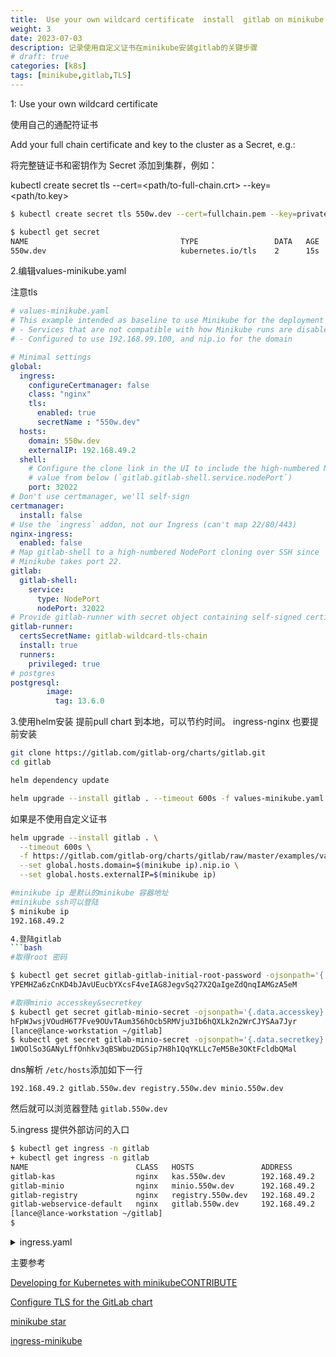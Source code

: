 ```yaml
---
title:  Use your own wildcard certificate  install  gitlab on minikube 
weight: 3
date: 2023-07-03
description: 记录使用自定义证书在minikube安装gitlab的关键步骤
# draft: true
categories: [k8s]
tags: [minikube,gitlab,TLS]
---
```



1: Use your own wildcard certificate

使用自己的通配符证书

Add your full chain certificate and key to the cluster as a Secret, e.g.:

将完整链证书和密钥作为 Secret 添加到集群，例如：

kubectl create secret tls <tls-secret-name> --cert=<path/to-full-chain.crt> --key=<path/to.key>
```bash
$ kubectl create secret tls 550w.dev --cert=fullchain.pem --key=privatekey.pem -n gitlab

$ kubectl get secret
NAME                                  TYPE                 DATA   AGE
550w.dev                              kubernetes.io/tls    2      15s
```


2.编辑values-minikube.yaml

注意tls

```yaml
# values-minikube.yaml
# This example intended as baseline to use Minikube for the deployment of GitLab
# - Services that are not compatible with how Minikube runs are disabled
# - Configured to use 192.168.99.100, and nip.io for the domain

# Minimal settings
global:
  ingress:
    configureCertmanager: false
    class: "nginx"
    tls:
      enabled: true
      secretName : "550w.dev" 
  hosts:
    domain: 550w.dev 
    externalIP: 192.168.49.2
  shell:
    # Configure the clone link in the UI to include the high-numbered NodePort
    # value from below (`gitlab.gitlab-shell.service.nodePort`)
    port: 32022
# Don't use certmanager, we'll self-sign
certmanager:
  install: false
# Use the `ingress` addon, not our Ingress (can't map 22/80/443)
nginx-ingress:
  enabled: false
# Map gitlab-shell to a high-numbered NodePort cloning over SSH since
# Minikube takes port 22.
gitlab:
  gitlab-shell:
    service:
      type: NodePort
      nodePort: 32022
# Provide gitlab-runner with secret object containing self-signed certificate chain
gitlab-runner:
  certsSecretName: gitlab-wildcard-tls-chain
  install: true
  runners:
    privileged: true
# postgres
postgresql:
        image:
          tag: 13.6.0
```

3.使用helm安装
提前pull chart 到本地，可以节约时间。
ingress-nginx 也要提前安装

```bash
git clone https://gitlab.com/gitlab-org/charts/gitlab.git
cd gitlab

helm dependency update

helm upgrade --install gitlab . --timeout 600s -f values-minikube.yaml -n gitlab
  ```
如果是不使用自定义证书
```bash
helm upgrade --install gitlab . \
  --timeout 600s \
  -f https://gitlab.com/gitlab-org/charts/gitlab/raw/master/examples/values-minikube.yaml  \
  --set global.hosts.domain=$(minikube ip).nip.io \
  --set global.hosts.externalIP=$(minikube ip)

#minikube ip 是默认的minikube 容器地址
#minikube ssh可以登陆
$ minikube ip
192.168.49.2

4.登陆gitlab
```bash
#取得root 密码

$ kubectl get secret gitlab-gitlab-initial-root-password -ojsonpath='{.data.password}' | base64 --decode ; echo
YPEMHZa6zCnKD4bJAvUEucbYXcsF4veIAG8JegvSq27X2QaIgeZdQnqIAMGzA5eM

#取得minio accesskey&secretkey
$ kubectl get secret gitlab-minio-secret -ojsonpath='{.data.accesskey}' | base64 --decode ; echo
hFpWJwsjVOudH6T7Fve9OUvTAum356hOcb5RMVju3Ib6hQXLk2n2WrCJYSAa7Jyr
[lance@lance-workstation ~/gitlab]
$ kubectl get secret gitlab-minio-secret -ojsonpath='{.data.secretkey}' | base64 --decode ; echo
1WOOlSo3GANyLffOnhkv3qBSWbu2DGSip7H8h1QqYKLLc7eM5Be3OKtFcldbQMal

```
dns解析
`/etc/hosts`添加如下一行
```
192.168.49.2 gitlab.550w.dev registry.550w.dev minio.550w.dev
```

然后就可以浏览器登陆 `gitlab.550w.dev` 

5.ingress 提供外部访问的入口

```bash
$ kubectl get ingress -n gitlab
+ kubectl get ingress -n gitlab
NAME                        CLASS   HOSTS               ADDRESS        PORTS     AGE
gitlab-kas                  nginx   kas.550w.dev        192.168.49.2   80, 443   3d3h
gitlab-minio                nginx   minio.550w.dev      192.168.49.2   80, 443   3d3h
gitlab-registry             nginx   registry.550w.dev   192.168.49.2   80, 443   3d3h
gitlab-webservice-default   nginx   gitlab.550w.dev     192.168.49.2   80, 443   3d3h
[lance@lance-workstation ~/gitlab]
$ 
```



<details >  <summary>ingress.yaml</summary>

```yaml
apiVersion: v1
items:
- apiVersion: networking.k8s.io/v1
  kind: Ingress
  metadata:
    annotations:
      kubernetes.io/ingress.provider: nginx
      meta.helm.sh/release-name: gitlab
      meta.helm.sh/release-namespace: gitlab
      nginx.ingress.kubernetes.io/custom-http-errors: ""
      nginx.ingress.kubernetes.io/proxy-buffering: "off"
    creationTimestamp: "2023-06-30T05:50:34Z"
    generation: 2
    labels:
      app: kas
      app.kubernetes.io/managed-by: Helm
      chart: kas-7.1.0
      heritage: Helm
      release: gitlab
    name: gitlab-kas
    namespace: gitlab
    resourceVersion: "411937"
    uid: a5311462-410d-4b00-9e46-20c45edc7a26
  spec:
    ingressClassName: nginx
    rules:
    - host: kas.550w.dev
      http:
        paths:
        - backend:
            service:
              name: gitlab-kas
              port:
                number: 8154
          path: /k8s-proxy/
          pathType: Prefix
        - backend:
            service:
              name: gitlab-kas
              port:
                number: 8150
          path: /
          pathType: Prefix
    tls:
    - hosts:
      - kas.550w.dev
      secretName: 550w.dev
  status:
    loadBalancer:
      ingress:
      - ip: 192.168.49.2
- apiVersion: networking.k8s.io/v1
  kind: Ingress
  metadata:
    annotations:
      kubernetes.io/ingress.provider: nginx
      meta.helm.sh/release-name: gitlab
      meta.helm.sh/release-namespace: gitlab
      nginx.ingress.kubernetes.io/proxy-body-size: "0"
      nginx.ingress.kubernetes.io/proxy-buffering: "off"
      nginx.ingress.kubernetes.io/proxy-read-timeout: "900"
      nginx.ingress.kubernetes.io/proxy-request-buffering: "off"
    creationTimestamp: "2023-06-30T05:50:34Z"
    generation: 2
    labels:
      app: minio
      app.kubernetes.io/managed-by: Helm
      chart: minio-0.4.3
      heritage: Helm
      release: gitlab
    name: gitlab-minio
    namespace: gitlab
    resourceVersion: "411935"
    uid: 72c53ada-c0c9-40e0-bd0d-167b5cd7f46c
  spec:
    ingressClassName: nginx
    rules:
    - host: minio.550w.dev
      http:
        paths:
        - backend:
            service:
              name: gitlab-minio-svc
              port:
                number: 9000
          path: /
          pathType: Prefix
    tls:
    - hosts:
      - minio.550w.dev
      secretName: 550w.dev
  status:
    loadBalancer:
      ingress:
      - ip: 192.168.49.2
- apiVersion: networking.k8s.io/v1
  kind: Ingress
  metadata:
    annotations:
      kubernetes.io/ingress.provider: nginx
      meta.helm.sh/release-name: gitlab
      meta.helm.sh/release-namespace: gitlab
      nginx.ingress.kubernetes.io/proxy-body-size: "0"
      nginx.ingress.kubernetes.io/proxy-buffering: "off"
      nginx.ingress.kubernetes.io/proxy-read-timeout: "900"
      nginx.ingress.kubernetes.io/proxy-request-buffering: "off"
    creationTimestamp: "2023-06-30T05:50:34Z"
    generation: 2
    labels:
      app: registry
      app.kubernetes.io/managed-by: Helm
      chart: registry-0.7.0
      heritage: Helm
      release: gitlab
    name: gitlab-registry
    namespace: gitlab
    resourceVersion: "411938"
    uid: 3be5512f-bc9a-4997-8c4a-8d7c06d3b8c6
  spec:
    ingressClassName: nginx
    rules:
    - host: registry.550w.dev
      http:
        paths:
        - backend:
            service:
              name: gitlab-registry
              port:
                number: 5000
          path: /
          pathType: Prefix
    tls:
    - hosts:
      - registry.550w.dev
      secretName: 550w.dev
  status:
    loadBalancer:
      ingress:
      - ip: 192.168.49.2
- apiVersion: networking.k8s.io/v1
  kind: Ingress
  metadata:
    annotations:
      kubernetes.io/ingress.provider: nginx
      meta.helm.sh/release-name: gitlab
      meta.helm.sh/release-namespace: gitlab
      nginx.ingress.kubernetes.io/proxy-body-size: 512m
      nginx.ingress.kubernetes.io/proxy-connect-timeout: "15"
      nginx.ingress.kubernetes.io/proxy-read-timeout: "600"
      nginx.ingress.kubernetes.io/service-upstream: "true"
    creationTimestamp: "2023-06-30T05:50:34Z"
    generation: 2
    labels:
      app: webservice
      app.kubernetes.io/managed-by: Helm
      chart: webservice-7.1.0
      gitlab.com/webservice-name: default
      heritage: Helm
      release: gitlab
    name: gitlab-webservice-default
    namespace: gitlab
    resourceVersion: "411936"
    uid: 95fe82c6-06fd-4606-9d81-e79e11b27de1
  spec:
    ingressClassName: nginx
    rules:
    - host: gitlab.550w.dev
      http:
        paths:
        - backend:
            service:
              name: gitlab-webservice-default
              port:
                number: 8181
          path: /
          pathType: Prefix
    tls:
    - hosts:
      - gitlab.550w.dev
      secretName: 550w.dev
  status:
    loadBalancer:
      ingress:
      - ip: 192.168.49.2
kind: List
metadata:
  resourceVersion: ""

```
</details>

主要参考

[Developing for Kubernetes with minikubeCONTRIBUTE](https://docs.gitlab.com/charts/development/minikube/)

[Configure TLS for the GitLab chart ](https://docs.gitlab.com/charts/installation/tls.html#option-2-use-your-own-wildcard-certificate)

[minikube star](https://minikube.sigs.k8s.io/docs/start/)

[ingress-minikube](https://kubernetes.io/zh-cn/docs/tasks/access-application-cluster/ingress-minikube/)
